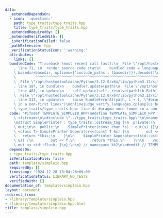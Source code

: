 ```yaml
---
data:
  _extendedDependsOn:
  - icon: ':question:'
    path: type_traits/type_traits.hpp
    title: type_traits/type_traits.hpp
  _extendedRequiredBy: []
  _extendedVerifiedWith: []
  _isVerificationFailed: false
  _pathExtension: hpp
  _verificationStatusIcon: ':warning:'
  attributes:
    links: []
  bundledCode: "Traceback (most recent call last):\n  File \"/opt/hostedtoolcache/Python/3.12.0/x64/lib/python3.12/site-packages/onlinejudge_verify/documentation/build.py\"\
    , line 71, in _render_source_code_stat\n    bundled_code = language.bundle(stat.path,\
    \ basedir=basedir, options={'include_paths': [basedir]}).decode()\n          \
    \         ^^^^^^^^^^^^^^^^^^^^^^^^^^^^^^^^^^^^^^^^^^^^^^^^^^^^^^^^^^^^^^^^^^^^^^^^^^^^^^^^^\n\
    \  File \"/opt/hostedtoolcache/Python/3.12.0/x64/lib/python3.12/site-packages/onlinejudge_verify/languages/cplusplus.py\"\
    , line 187, in bundle\n    bundler.update(path)\n  File \"/opt/hostedtoolcache/Python/3.12.0/x64/lib/python3.12/site-packages/onlinejudge_verify/languages/cplusplus_bundle.py\"\
    , line 401, in update\n    self.update(self._resolve(pathlib.Path(included), included_from=path))\n\
    \  File \"/opt/hostedtoolcache/Python/3.12.0/x64/lib/python3.12/site-packages/onlinejudge_verify/languages/cplusplus_bundle.py\"\
    , line 312, in update\n    raise BundleErrorAt(path, i + 1, \"#pragma once found\
    \ in a non-first line\")\nonlinejudge_verify.languages.cplusplus_bundle.BundleErrorAt:\
    \ type_traits/type_traits.hpp: line 4: #pragma once found in a non-first line\n"
  code: "#ifndef TEMPLATE_SIMPLEIO_HPP\n#define TEMPLATE_SIMPLEIO_HPP 1\n\n#include\
    \ <fstream>\n\n#include \"../type_traits/type_traits.hpp\"\n\nnamespace kk2 {\n\
    \nstruct SimplePrinter : type_traits::ostream_tag {\n  private:\n    std::ofstream\
    \ out;\n\n  public:\n    SimplePrinter(const char *s) : out(s) {}\n\n    template\
    \ <class T> SimplePrinter &operator<<(const T &x) {\n        out << x;\n     \
    \   return *this;\n    }\n\n    SimplePrinter &operator<<(std::ostream &(*f)(std::ostream\
    \ &)) {\n        out << f;\n        return *this;\n    }\n\n    void flush() {\
    \ out << std::flush; }\n};\n\n} // namespace kk2\n\n#endif // TEMPLATE_SIMPLEIO_HPP\n"
  dependsOn:
  - type_traits/type_traits.hpp
  isVerificationFile: false
  path: template/simpleio.hpp
  requiredBy: []
  timestamp: '2024-12-28 13:04:26+09:00'
  verificationStatus: LIBRARY_NO_TESTS
  verifiedWith: []
documentation_of: template/simpleio.hpp
layout: document
redirect_from:
- /library/template/simpleio.hpp
- /library/template/simpleio.hpp.html
title: template/simpleio.hpp
---
```

